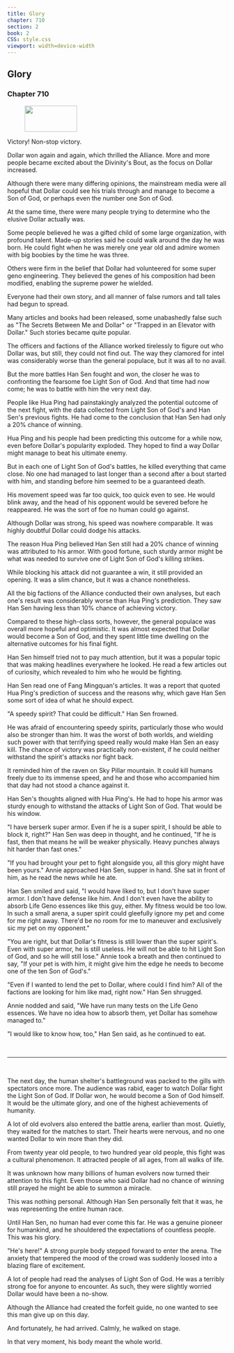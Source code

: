 ```yaml
---
title: Glory
chapter: 710
section: 2
book: 2
CSS: style.css
viewport: width=device-width
---
```


## Glory

### Chapter 710

<figure>
	<img src="../Images/gem.gif" alt="" id="gem" width="120" height="60" />
</figure>

Victory! Non-stop victory.

Dollar won again and again, which thrilled the Alliance. More and more people became excited about the Divinity's Bout, as the focus on Dollar increased.

Although there were many differing opinions, the mainstream media were all hopeful that Dollar could see his trials through and manage to become a Son of God, or perhaps even the number one Son of God.

At the same time, there were many people trying to determine who the elusive Dollar actually was.

Some people believed he was a gifted child of some large organization, with profound talent. Made-up stories said he could walk around the day he was born. He could fight when he was merely one year old and admire women with big boobies by the time he was three.

Others were firm in the belief that Dollar had volunteered for some super geno engineering. They believed the genes of his composition had been modified, enabling the supreme power he wielded.

Everyone had their own story, and all manner of false rumors and tall tales had begun to spread.

Many articles and books had been released, some unabashedly false such as "The Secrets Between Me and Dollar" or "Trapped in an Elevator with Dollar." Such stories became quite popular.

The officers and factions of the Alliance worked tirelessly to figure out who Dollar was, but still, they could not find out. The way they clamored for intel was considerably worse than the general populace, but it was all to no avail.

But the more battles Han Sen fought and won, the closer he was to confronting the fearsome foe Light Son of God. And that time had now come; he was to battle with him the very next day.

People like Hua Ping had painstakingly analyzed the potential outcome of the next fight, with the data collected from Light Son of God's and Han Sen's previous fights. He had come to the conclusion that Han Sen had only a 20% chance of winning.

Hua Ping and his people had been predicting this outcome for a while now, even before Dollar's popularity exploded. They hoped to find a way Dollar might manage to beat his ultimate enemy.

But in each one of Light Son of God's battles, he killed everything that came close. No one had managed to last longer than a second after a bout started with him, and standing before him seemed to be a guaranteed death.

His movement speed was far too quick, too quick even to see. He would blink away, and the head of his opponent would be severed before he reappeared. He was the sort of foe no human could go against.

Although Dollar was strong, his speed was nowhere comparable. It was highly doubtful Dollar could dodge his attacks.

The reason Hua Ping believed Han Sen still had a 20% chance of winning was attributed to his armor. With good fortune, such sturdy armor might be what was needed to survive one of Light Son of God's killing strikes.

While blocking his attack did not guarantee a win, it still provided an opening. It was a slim chance, but it was a chance nonetheless.

All the big factions of the Alliance conducted their own analyses, but each one's result was considerably worse than Hua Ping's prediction. They saw Han Sen having less than 10% chance of achieving victory.

Compared to these high-class sorts, however, the general populace was overall more hopeful and optimistic. It was almost expected that Dollar would become a Son of God, and they spent little time dwelling on the alternative outcomes for his final fight.

Han Sen himself tried not to pay much attention, but it was a popular topic that was making headlines everywhere he looked. He read a few articles out of curiosity, which revealed to him who he would be fighting.

Han Sen read one of Fang Mingquan's articles. It was a report that quoted Hua Ping's prediction of success and the reasons why, which gave Han Sen some sort of idea of what he should expect.

"A speedy spirit? That could be difficult." Han Sen frowned.

He was afraid of encountering speedy spirits, particularly those who would also be stronger than him. It was the worst of both worlds, and wielding such power with that terrifying speed really would make Han Sen an easy kill. The chance of victory was practically non-existent, if he could neither withstand the spirit's attacks nor fight back.

It reminded him of the raven on Sky Pillar mountain. It could kill humans freely due to its immense speed, and he and those who accompanied him that day had not stood a chance against it.

Han Sen's thoughts aligned with Hua Ping's. He had to hope his armor was sturdy enough to withstand the attacks of Light Son of God. That would be his window.

"I have berserk super armor. Even if he is a super spirit, I should be able to block it, right?" Han Sen was deep in thought, and he continued, "If he is fast, then that means he will be weaker physically. Heavy punches always hit harder than fast ones."

"If you had brought your pet to fight alongside you, all this glory might have been yours." Annie approached Han Sen, supper in hand. She sat in front of him, as he read the news while he ate.

Han Sen smiled and said, "I would have liked to, but I don't have super armor. I don't have defense like him. And I don't even have the ability to absorb Life Geno essences like this guy, either. My fitness would be too low. In such a small arena, a super spirit could gleefully ignore my pet and come for me right away. There'd be no room for me to maneuver and exclusively sic my pet on my opponent."

"You are right, but that Dollar's fitness is still lower than the super spirit's. Even with super armor, he is still useless. He will not be able to hit Light Son of God, and so he will still lose." Annie took a breath and then continued to say, "If your pet is with him, it might give him the edge he needs to become one of the ten Son of God's."

"Even if I wanted to lend the pet to Dollar, where could I find him? All of the factions are looking for him like mad, right now." Han Sen shrugged.

Annie nodded and said, "We have run many tests on the Life Geno essences. We have no idea how to absorb them, yet Dollar has somehow managed to."

"I would like to know how, too," Han Sen said, as he continued to eat.

<br>

*****

<br>

The next day, the human shelter's battleground was packed to the gills with spectators once more. The audience was rabid, eager to watch Dollar fight the Light Son of God. If Dollar won, he would become a Son of God himself. It would be the ultimate glory, and one of the highest achievements of humanity.

A lot of old evolvers also entered the battle arena, earlier than most. Quietly, they waited for the matches to start. Their hearts were nervous, and no one wanted Dollar to win more than they did.

From twenty year old people, to two hundred year old people, this fight was a cultural phenomenon. It attracted people of all ages, from all walks of life.

It was unknown how many billions of human evolvers now turned their attention to this fight. Even those who said Dollar had no chance of winning still prayed he might be able to summon a miracle.

This was nothing personal. Although Han Sen personally felt that it was, he was representing the entire human race.

Until Han Sen, no human had ever come this far. He was a genuine pioneer for humankind, and he shouldered the expectations of countless people. This was his glory.

"He's here!" A strong purple body stepped forward to enter the arena. The anxiety that tempered the mood of the crowd was suddenly loosed into a blazing flare of excitement.

A lot of people had read the analyses of Light Son of God. He was a terribly strong foe for anyone to encounter. As such, they were slightly worried Dollar would have been a no-show.

Although the Alliance had created the forfeit guide, no one wanted to see this man give up on this day.

And fortunately, he had arrived. Calmly, he walked on stage.

In that very moment, his body meant the whole world.